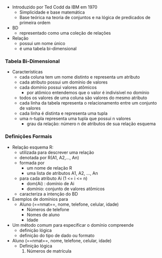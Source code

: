 - Introduzido por Ted Codd da IBM em 1970
	- Simplicidade e base matemática
	- Base teórica na teoria de conjuntos e na lógica de predicados de primeira ordem
- BD
	- representado como uma coleção de relações
- Relação
	- possui um nome único
	- é uma tabela bi-dimensional

### Tabela Bi-Dimensional
- Características
	- cada coluna tem um nome distinto e representa um atributo
	- cada atributo possui um domínio de valores
	- cada domínio possui valores atômicos
		- por atômico entendemos que o valor é indivisível no domínio
	- todos os valores de uma coluna são valores do mesmo atributo
	- cada linha da tabela representa o relacionamento entre um conjunto de valores
	- cada linha é distinta e representa uma tupla
	- uma n-tupla representa uma tupla que possui n valores
		- grau da relação: número n de atributos de sua relação esquema

### Definições Formais
- Relação esquema R:
	- utilizada para descrever uma relação
	- denotada por R(A1, A2,..., An)
	- formada por
		- um nome de relação R
		- uma lista de atributos A1, A2, ..., An
	- para cada atributo Ai (1 <= i <= n)
		- dom(Ai) : domínio de Ai
		- domínio: conjunto de valores atômicos
	- caracteriza a intenção do BD
- Exemplos de domínios para
	- Aluno (==nmat==, nome, telefone, celular, idade)
		- Números de telefone
		- Nomes de aluno
		- Idade
- Um método comum para especificar o domínio compreende
	- definição lógica
	- definição do tipo de dado ou formato
- Aluno (==nmat==, nome, telefone, celular, idade)
	- Definição lógica
		1. Números de matrícula